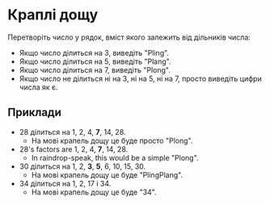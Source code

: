 # Краплі дощу

Перетворіть число у рядок, вміст якого залежить від дільників числа:

- Якщо число ділиться на 3, виведіть "Pling".
- Якщо число ділиться на 5, виведіть "Plang".
- Якщо число ділиться на 7, виведіть "Plong".
- Якщо число не ділиться ні на 3, ні на 5, ні на 7, просто виведіть цифри числа
  як є.

## Приклади

- 28 ділиться на 1, 2, 4, **7**, 14, 28.
  - На мові крапель дощу це буде просто "Plong".
- 28's factors are 1, 2, 4, **7**, 14, 28.
  - In raindrop-speak, this would be a simple "Plong".
- 30 ділиться на 1, 2, **3**, **5**, 6, 10, 15, 30.
  - На мові крапель дощу це буде "PlingPlang".
- 34 ділиться на 1, 2, 17 і 34.
  - На мові крапель дощу це буде "34".
